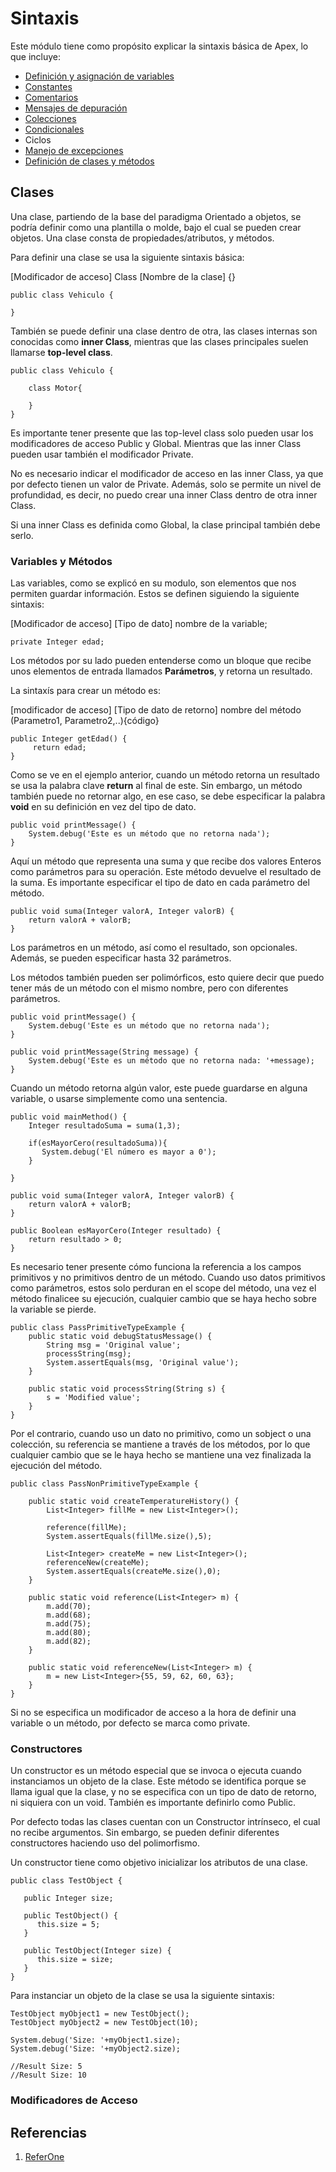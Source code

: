 # Sintaxis

Este módulo tiene como propósito explicar la sintaxis básica de Apex, lo que incluye:

- [Definición y asignación de variables](https://github.com/XSawdarkX/Curiosidades-Apex/edit/main/Sintaxis_Variables.md) 
- [Constantes](https://github.com/XSawdarkX/Curiosidades-Apex/blob/main/Sintaxis_Constantes.md)
- [Comentarios](https://github.com/XSawdarkX/Curiosidades-Apex/blob/main/Sintaxis_Constantes.md)
- [Mensajes de depuración](https://github.com/XSawdarkX/Curiosidades-Apex/blob/main/Sintaxis_Constantes.md)
- [Colecciones](https://github.com/XSawdarkX/Curiosidades-Apex/blob/main/Sintaxis_Colecciones.md)
- [Condicionales](https://github.com/XSawdarkX/Curiosidades-Apex/blob/main/Sintaxis_Condicionales.md)
- Ciclos
- [Manejo de excepciones](https://github.com/XSawdarkX/Curiosidades-Apex/blob/main/Sintaxis_Excepciones.md)
- [Definición de clases y métodos](https://github.com/XSawdarkX/Curiosidades-Apex/blob/main/Sintaxis_ClasesMetodos.md)

## Clases

Una clase, partiendo de la base del paradigma Orientado a objetos, se podría definir como una plantilla o molde, bajo el cual se pueden crear objetos. Una clase
consta de propiedades/atributos, y métodos. 

Para definir una clase se usa la siguiente sintaxis básica:

[Modificador de acceso] Class [Nombre de la clase] {}


```Apex
public class Vehiculo {

}
```

También se puede definir una clase dentro de otra, las clases internas son conocidas como **inner Class**, mientras que las clases principales suelen llamarse **top-level class**.

```Apex
public class Vehiculo {

    class Motor{
        
    }
}
```

Es importante tener presente que las top-level class solo pueden usar los modificadores de acceso Public y Global. Mientras que las inner Class pueden usar también el modificador Private. 

No es necesario indicar el modificador de acceso en las inner Class, ya que por defecto tienen un valor de Private. Además, solo se permite un nivel de profundidad, es decir, no puedo crear una inner Class dentro de otra inner Class. 

Si una inner Class es definida como Global, la clase principal también debe serlo. 

### Variables y Métodos

Las variables, como se explicó en su modulo, son elementos que nos permiten guardar información. Estos se definen siguiendo la siguiente sintaxis:

[Modificador de acceso] [Tipo de dato] nombre de la variable;

```Apex
private Integer edad; 
```

Los métodos por su lado pueden entenderse como un bloque que recibe unos elementos de entrada llamados **Parámetros**, y retorna un resultado.

La sintaxís para crear un método es:

[modificador de acceso] [Tipo de dato de retorno] nombre del método (Parametro1, Parametro2,..){código}

```Apex
public Integer getEdad() { 
     return edad; 
}
```

Como se ve en el ejemplo anterior, cuando un método retorna un resultado se usa la palabra clave **return** al final de este. Sin embargo, un método también puede no retornar algo, en ese caso, se debe especificar la palabra **void** en su definición en vez del tipo de dato. 

```Apex
public void printMessage() { 
    System.debug('Este es un método que no retorna nada'); 
}
```

Aquí un método que representa una suma y que recibe dos valores Enteros como parámetros para su operación. Este método devuelve el resultado de la suma. Es importante especificar el tipo de dato en cada parámetro del método.

```Apex
public void suma(Integer valorA, Integer valorB) { 
    return valorA + valorB;
}
```

Los parámetros en un método, así como el resultado, son opcionales. Además, se pueden especificar hasta 32 parámetros. 

Los métodos también pueden ser polimórficos, esto quiere decir que puedo tener más de un método con el mismo nombre, pero con diferentes parámetros.

```Apex
public void printMessage() { 
    System.debug('Este es un método que no retorna nada'); 
}

public void printMessage(String message) { 
    System.debug('Este es un método que no retorna nada: '+message); 
}
```
Cuando un método retorna algún valor, este puede guardarse en alguna variable, o usarse simplemente como una sentencia. 

```Apex
public void mainMethod() { 
    Integer resultadoSuma = suma(1,3);
    
    if(esMayorCero(resultadoSuma)){
       System.debug('El número es mayor a 0'); 
    }
    
}

public void suma(Integer valorA, Integer valorB) { 
    return valorA + valorB;
}

public Boolean esMayorCero(Integer resultado) { 
    return resultado > 0;
}
```
 
Es necesario tener presente cómo funciona la referencia a los campos primitivos y no primitivos dentro de un método. Cuando uso datos primitivos como parámetros, estos solo perduran en el scope del método, una vez el método finalicee su ejecución, cualquier cambio que se haya hecho sobre la variable se pierde. 
 
```Apex 
public class PassPrimitiveTypeExample {
    public static void debugStatusMessage() {
        String msg = 'Original value';
        processString(msg);
        System.assertEquals(msg, 'Original value');
    }
    
    public static void processString(String s) {
        s = 'Modified value';
    }
}
```
 
Por el contrario, cuando uso un dato no primitivo, como un sobject o una colección, su referencia se mantiene a través de los métodos, por lo que cualquier cambio   que se le haya hecho se mantiene una vez finalizada la ejecución del método.  
 
```Apex 
public class PassNonPrimitiveTypeExample {
    
    public static void createTemperatureHistory() {
        List<Integer> fillMe = new List<Integer>();        
        
        reference(fillMe);
        System.assertEquals(fillMe.size(),5);        
        
        List<Integer> createMe = new List<Integer>();
        referenceNew(createMe);
        System.assertEquals(createMe.size(),0);     
    }
            
    public static void reference(List<Integer> m) {
        m.add(70);
        m.add(68);
        m.add(75);
        m.add(80);
        m.add(82);
    }    
        
    public static void referenceNew(List<Integer> m) {
        m = new List<Integer>{55, 59, 62, 60, 63};
    }    
}
``` 

Si no se especifica un modificador de acceso a la hora de definir una variable o un método, por defecto se marca como private.

### Constructores

Un constructor es un método especial que se invoca o ejecuta cuando instanciamos un objeto de la clase. Este método se identifica porque se llama igual que la clase, y no se especifica con un tipo de dato de retorno, ni siquiera con un void. También es importante definirlo como Public. 

Por defecto todas las clases cuentan con un Constructor intrínseco, el cual no recibe argumentos. Sin embargo, se pueden definir diferentes constructores haciendo uso del polimorfismo. 

Un constructor tiene como objetivo inicializar los atributos de una clase. 

```Apex 
public class TestObject {
   
   public Integer size;
   
   public TestObject() {
      this.size = 5;
   }
  
   public TestObject(Integer size) {
      this.size = size;
   }
}
``` 

Para instanciar un objeto de la clase se usa la siguiente sintaxis:

```Apex 
TestObject myObject1 = new TestObject();
TestObject myObject2 = new TestObject(10);

System.debug('Size: '+myObject1.size);
System.debug('Size: '+myObject2.size);

//Result Size: 5
//Result Size: 10
``` 

### Modificadores de Acceso 

## Referencias

1. [ReferOne]()
